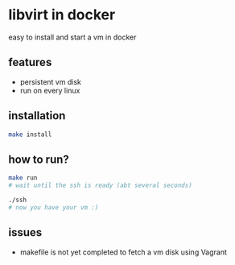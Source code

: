 # libvirt in docker
easy to install and start a vm in docker

## features
- persistent vm disk
- run on every linux

## installation
```sh
make install
```

## how to run?
```sh
make run
# wait until the ssh is ready (abt several seconds)

./ssh
# now you have your vm :)
```

## issues
- makefile is not yet completed to fetch a vm disk using Vagrant
